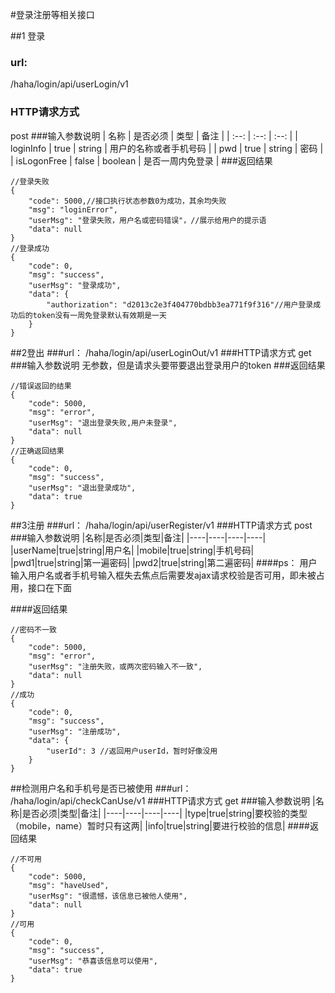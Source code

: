 #登录注册等相关接口

##1 登录
### url:
/haha/login/api/userLogin/v1
### HTTP请求方式
post
###输入参数说明
| 名称 | 是否必须 | 类型 | 备注 |
| :--: | :--: | :--: |
| loginInfo | true | string | 用户的名称或者手机号码 |
| pwd | true | string | 密码 |
| isLogonFree | false | boolean | 是否一周内免登录 |
###返回结果
```````````
//登录失败
{
    "code": 5000,//接口执行状态参数0为成功，其余均失败
    "msg": "loginError",
    "userMsg": "登录失败，用户名或密码错误"，//展示给用户的提示语
    "data": null
}
//登录成功
{
    "code": 0,
    "msg": "success",
    "userMsg": "登录成功",
    "data": {
        "authorization": "d2013c2e3f404770bdbb3ea771f9f316"//用户登录成功后的token没有一周免登录默认有效期是一天
    }
}
```````````
##2登出
###url：
/haha/login/api/userLoginOut/v1
###HTTP请求方式
get
###输入参数说明
无参数，但是请求头要带要退出登录用户的token
###返回结果
````
//错误返回的结果
{
    "code": 5000,
    "msg": "error",
    "userMsg": "退出登录失败,用户未登录",
    "data": null
}
//正确返回结果
{
    "code": 0,
    "msg": "success",
    "userMsg": "退出登录成功",
    "data": true
}

````
##3注册
###url：
/haha/login/api/userRegister/v1
###HTTP请求方式
post
###输入参数说明
|名称|是否必须|类型|备注|
|----|----|----|----|
|userName|true|string|用户名|
|mobile|true|string|手机号码|
|pwd1|true|string|第一遍密码|
|pwd2|true|string|第二遍密码|
####ps：
用户输入用户名或者手机号输入框失去焦点后需要发ajax请求校验是否可用，即未被占用，接口在下面

####返回结果
```
//密码不一致
{
    "code": 5000,
    "msg": "error",
    "userMsg": "注册失败，或两次密码输入不一致",
    "data": null
}
//成功
{
    "code": 0,
    "msg": "success",
    "userMsg": "注册成功",
    "data": {
        "userId": 3 //返回用户userId，暂时好像没用
    }
}
```
##检测用户名和手机号是否已被使用
###url：
/haha/login/api/checkCanUse/v1
###HTTP请求方式
get
###输入参数说明
|名称|是否必须|类型|备注|
|----|----|----|----|
|type|true|string|要校验的类型（mobile，name）暂时只有这两|
|info|true|string|要进行校验的信息|
####返回结果
```
//不可用
{
    "code": 5000,
    "msg": "haveUsed",
    "userMsg": "很遗憾，该信息已被他人使用",
    "data": null
}
//可用
{
    "code": 0,
    "msg": "success",
    "userMsg": "恭喜该信息可以使用",
    "data": true
}
```
